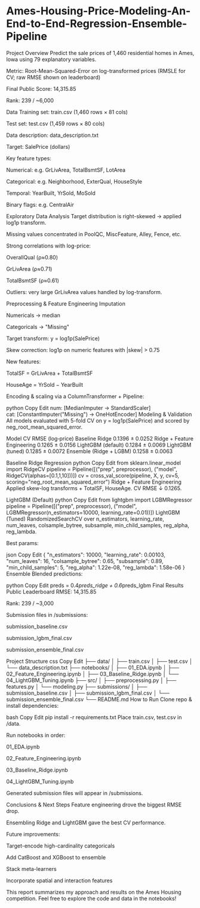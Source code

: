 # Ames-Housing-Price-Modeling-An-End-to-End-Regression-Ensemble-Pipeline

Project Overview
Predict the sale prices of 1,460 residential homes in Ames, Iowa using 79 explanatory variables.

Metric: Root-Mean-Squared-Error on log-transformed prices (RMSLE for CV; raw RMSE shown on leaderboard)

Final Public Score: 14,315.85

Rank: 239 / ~6,000

Data
Training set: train.csv (1,460 rows × 81 cols)

Test set: test.csv (1,459 rows × 80 cols)

Data description: data_description.txt

Target: SalePrice (dollars)

Key feature types:

Numerical: e.g. GrLivArea, TotalBsmtSF, LotArea

Categorical: e.g. Neighborhood, ExterQual, HouseStyle

Temporal: YearBuilt, YrSold, MoSold

Binary flags: e.g. CentralAir

Exploratory Data Analysis
Target distribution is right-skewed → applied log1p transform.

Missing values concentrated in PoolQC, MiscFeature, Alley, Fence, etc.

Strong correlations with log-price:

OverallQual (ρ≈0.80)

GrLivArea (ρ≈0.71)

TotalBsmtSF (ρ≈0.61)

Outliers: very large GrLivArea values handled by log-transform.

Preprocessing & Feature Engineering
Imputation

Numericals → median

Categoricals → "Missing"

Target transform: y = log1p(SalePrice)

Skew correction: log1p on numeric features with |skew| > 0.75

New features:

TotalSF = GrLivArea + TotalBsmtSF

HouseAge = YrSold − YearBuilt

Encoding & scaling via a ColumnTransformer + Pipeline:

python
Copy
Edit
num: [MedianImputer → StandardScaler]  
cat: [ConstantImputer("Missing") → OneHotEncoder]
Modeling & Validation
All models evaluated with 5-fold CV on y = log1p(SalePrice) and scored by neg_root_mean_squared_error.

Model	CV RMSE (log‐price)
Baseline Ridge	0.1396 ± 0.0252
Ridge + Feature Engineering	0.1265 ± 0.0156
LightGBM (default)	0.1284 ± 0.0069
LightGBM (tuned)	0.1285 ± 0.0072
Ensemble (Ridge + LGBM)	0.1258 ± 0.0063

Baseline Ridge Regression
python
Copy
Edit
from sklearn.linear_model import RidgeCV
pipeline = Pipeline([("prep", preprocessor), ("model", RidgeCV(alphas=[0.1,1,10]))])
cv = cross_val_score(pipeline, X, y, cv=5, scoring="neg_root_mean_squared_error")
Ridge + Feature Engineering
Applied skew-log transforms + TotalSF, HouseAge. CV RMSE ↓ 0.1265.

LightGBM (Default)
python
Copy
Edit
from lightgbm import LGBMRegressor
pipeline = Pipeline([("prep", preprocessor), ("model", LGBMRegressor(n_estimators=10000, learning_rate=0.01))])
LightGBM (Tuned)
RandomizedSearchCV over
n_estimators, learning_rate, num_leaves, colsample_bytree, subsample, min_child_samples, reg_alpha, reg_lambda.

Best params:

json
Copy
Edit
{
  "n_estimators": 10000,
  "learning_rate": 0.00103,
  "num_leaves": 16,
  "colsample_bytree": 0.65,
  "subsample": 0.89,
  "min_child_samples": 5,
  "reg_alpha": 1.22e-08,
  "reg_lambda": 1.58e-06
}
Ensemble
Blended predictions:

python
Copy
Edit
preds = 0.4*preds_ridge + 0.6*preds_lgbm
Final Results
Public Leaderboard RMSE: 14,315.85

Rank: 239 / ~3,000

Submission files in /submissions:

submission_baseline.csv

submission_lgbm_final.csv

submission_ensemble_final.csv

Project Structure
css
Copy
Edit
├── data/
│   ├── train.csv
│   ├── test.csv
│   └── data_description.txt
├── notebooks/
│   ├── 01_EDA.ipynb
│   ├── 02_Feature_Engineering.ipynb
│   ├── 03_Baseline_Ridge.ipynb
│   └── 04_LightGBM_Tuning.ipynb
├── src/
│   ├── preprocessing.py
│   ├── features.py
│   └── modeling.py
├── submissions/
│   ├── submission_baseline.csv
│   ├── submission_lgbm_final.csv
│   └── submission_ensemble_final.csv
└── README.md
How to Run
Clone repo & install dependencies:

bash
Copy
Edit
pip install -r requirements.txt
Place train.csv, test.csv in /data.

Run notebooks in order:

01_EDA.ipynb

02_Feature_Engineering.ipynb

03_Baseline_Ridge.ipynb

04_LightGBM_Tuning.ipynb

Generated submission files will appear in /submissions.

Conclusions & Next Steps
Feature engineering drove the biggest RMSE drop.

Ensembling Ridge and LightGBM gave the best CV performance.

Future improvements:

Target-encode high-cardinality categoricals

Add CatBoost and XGBoost to ensemble

Stack meta-learners

Incorporate spatial and interaction features

This report summarizes my approach and results on the Ames Housing competition. Feel free to explore the code and data in the notebooks!











